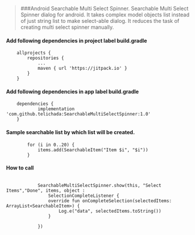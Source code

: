 >###Android Searchable Multi Select Spinner.
Searchable Multi Select Spinner dialog for android. It takes complex model objects list instead of just string list to make select-able dialog. It reduces the task of creating multi select spinner manually.


#### Add following dependencies in project label build.gradle

```
	allprojects {
		repositories {
			...
			maven { url 'https://jitpack.io' }
		}
	}
```
#### Add following dependencies in app label build.gradle
```
	dependencies {
	        implementation 'com.github.telichada:SearchableMultiSelectSpinner:1.0'
	}
```

#### Sample searchable list by which list will be created.
```
        for (i in 0..20) {
            items.add(SearchableItem("Item $i", "$i"))
        }
```
#### How to call
```
        
            SearchableMultiSelectSpinner.show(this, "Select Items","Done", items, object :
                SelectionCompleteListener {
                override fun onCompleteSelection(selectedItems: ArrayList<SearchableItem>) {
                    Log.e("data", selectedItems.toString())
                }

            })
        
```
